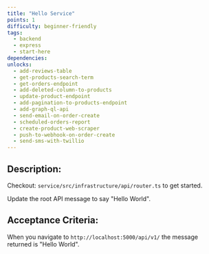 ```yaml
---
title: "Hello Service"
points: 1
difficulty: beginner-friendly
tags:
  - backend
  - express
  - start-here
dependencies:
unlocks:
  - add-reviews-table
  - get-products-search-term
  - get-orders-endpoint
  - add-deleted-column-to-products
  - update-product-endpoint
  - add-pagination-to-products-endpoint
  - add-graph-ql-api
  - send-email-on-order-create
  - scheduled-orders-report
  - create-product-web-scraper
  - push-to-webhook-on-order-create
  - send-sms-with-twillio
---
```


## Description:

Checkout: `service/src/infrastructure/api/router.ts` to get started.

Update the root API message to say "Hello World".

## Acceptance Criteria:

When you navigate to `http://localhost:5000/api/v1/` the message returned is "Hello World".
